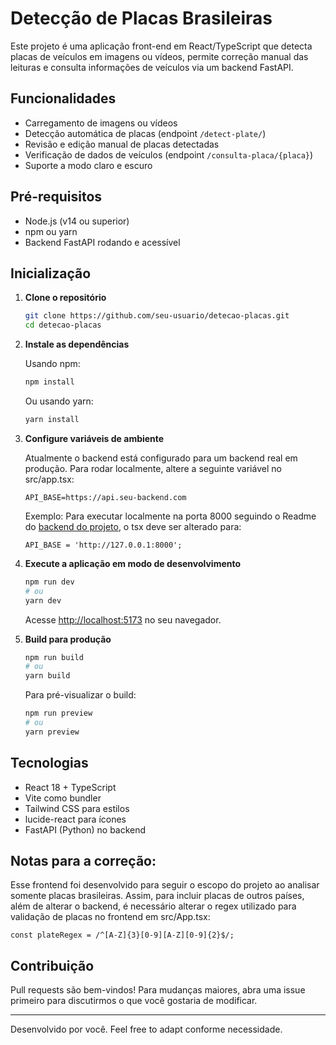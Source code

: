 # Detecção de Placas Brasileiras

Este projeto é uma aplicação front-end em React/TypeScript que detecta placas de veículos em imagens ou vídeos, permite correção manual das leituras e consulta informações de veículos via um backend FastAPI.

## Funcionalidades

* Carregamento de imagens ou vídeos
* Detecção automática de placas (endpoint `/detect-plate/`)
* Revisão e edição manual de placas detectadas
* Verificação de dados de veículos (endpoint `/consulta-placa/{placa}`)
* Suporte a modo claro e escuro

## Pré-requisitos

* Node.js (v14 ou superior)
* npm ou yarn
* Backend FastAPI rodando e acessível

## Inicialização

1. **Clone o repositório**

   ```bash
   git clone https://github.com/seu-usuario/detecao-placas.git
   cd detecao-placas
   ```

2. **Instale as dependências**

   Usando npm:

   ```bash
   npm install
   ```

   Ou usando yarn:

   ```bash
   yarn install
   ```

3. **Configure variáveis de ambiente**

   Atualmente o backend está configurado para um backend real em produção. Para rodar localmente, altere a seguinte variável no src/app.tsx:

   ```tsx
   API_BASE=https://api.seu-backend.com
   ```

   Exemplo: Para executar localmente na porta 8000 seguindo o Readme do [backend do projeto](https://github.com/AnandaCampelo/compvis-backend), o tsx deve ser alterado para:

   ```tsx
   API_BASE = 'http://127.0.0.1:8000';
   ``` 

4. **Execute a aplicação em modo de desenvolvimento**

   ```bash
   npm run dev
   # ou
   yarn dev
   ```

   Acesse [http://localhost:5173](http://localhost:5173) no seu navegador.

5. **Build para produção**

   ```bash
   npm run build
   # ou
   yarn build
   ```

   Para pré-visualizar o build:

   ```bash
   npm run preview
   # ou
   yarn preview
   ```

## Tecnologias

* React 18 + TypeScript
* Vite como bundler
* Tailwind CSS para estilos
* lucide-react para ícones
* FastAPI (Python) no backend

## Notas para a correção:

Esse frontend foi desenvolvido para seguir o escopo do projeto ao analisar somente placas brasileiras. Assim, para incluir placas de outros países, além de alterar o backend, é necessário alterar o regex utilizado para validação de placas no frontend em src/App.tsx:

```tsx
const plateRegex = /^[A-Z]{3}[0-9][A-Z][0-9]{2}$/;
```

## Contribuição

Pull requests são bem-vindos! Para mudanças maiores, abra uma issue primeiro para discutirmos o que você gostaria de modificar.

---

Desenvolvido por você. Feel free to adapt conforme necessidade.
